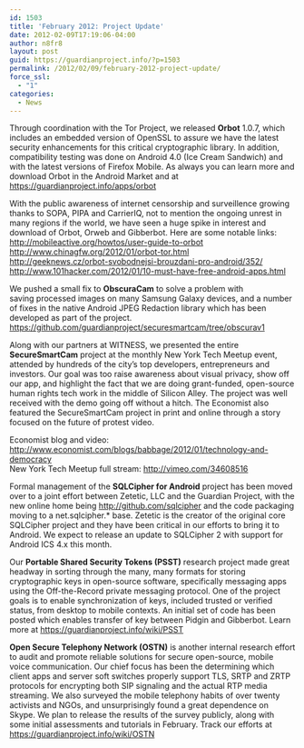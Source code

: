 ```yaml
---
id: 1503
title: 'February 2012: Project Update'
date: 2012-02-09T17:19:06-04:00
author: n8fr8
layout: post
guid: https://guardianproject.info/?p=1503
permalink: /2012/02/09/february-2012-project-update/
force_ssl:
  - "1"
categories:
  - News
---
```

Through coordination with the Tor Project, we released **Orbot** 1.0.7, which includes an embedded version of OpenSSL to assure we have the latest security enhancements for this critical cryptographic library. In addition, compatibility testing was done on Android 4.0 (Ice Cream Sandwich) and with the latest versions of Firefox Mobile. As always you can learn more and download Orbot in the Android Market and at <https://guardianproject.info/apps/orbot>



With the public awareness of internet censorship and surveillence growing thanks to SOPA, PIPA and CarrierIQ, not to mention the ongoing unrest in many regions if the world, we have seen a huge spike in interest and download of Orbot, Orweb and Gibberbot. Here are some notable links:  
<http://mobileactive.org/howtos/user-guide-to-orbot>  
<http://www.chinagfw.org/2012/01/orbot-tor.html>  
<http://geeknews.cz/orbot-svobodnejsi-brouzdani-pro-android/352/>  
<http://www.101hacker.com/2012/01/10-must-have-free-android-apps.html>

We pushed a small fix to **ObscuraCam** to solve a problem with saving processed images on many Samsung Galaxy devices, and a number of fixes in the native Android JPEG Redaction library which has been developed as part of the project.  
<https://github.com/guardianproject/securesmartcam/tree/obscurav1>

Along with our partners at WITNESS, we presented the entire **SecureSmartCam** project at the monthly New York Tech Meetup event, attended by hundreds of the city’s top developers, entrepreneurs and investors. Our goal was too raise awareness about visual privacy, show off our app, and highlight the fact that we are doing grant-funded, open-source human rights tech work in the middle of Silicon Alley. The project was well received with the demo going off without a hitch. The Economist also featured the SecureSmartCam project in print and online through a story focused on the future of protest video.

Economist blog and video: <http://www.economist.com/blogs/babbage/2012/01/technology-and-democracy>  
New York Tech Meetup full stream: <http://vimeo.com/34608516>

Formal management of the **SQLCipher for Android** project has been moved over to a joint effort between Zetetic, LLC and the Guardian Project, with the new online home being <http://github.com/sqlcipher> and the code packaging moving to a net.sqlcipher.* base. Zetetic is the creator of the original core SQLCipher project and they have been critical in our efforts to bring it to Android. We expect to release an update to SQLCipher 2 with support for Android ICS 4.x this month.

Our **Portable Shared Security Tokens (PSST)** research project made great headway in sorting through the many, many formats for storing cryptographic keys in open-source software, specifically messaging apps using the Off-the-Record private messaging protocol. One of the project goals is to enable synchronization of keys, included trusted or verified status, from desktop to mobile contexts. An initial set of code has been posted which enables transfer of key between Pidgin and Gibberbot. Learn more at <https://guardianproject.info/wiki/PSST>

**Open Secure Telephony Network (OSTN)** is another internal research effort to audit and promote reliable solutions for secure open-source, mobile voice communication. Our chief focus has been the determining which client apps and server soft switches properly support TLS, SRTP and ZRTP protocols for encrypting both SIP signaling and the actual RTP media streaming. We also surveyed the mobile telephony habits of over twenty activists and NGOs, and unsurprisingly found a great dependence on Skype. We plan to release the results of the survey publicly, along with some initial assessments and tutorials in February. Track our efforts at <https://guardianproject.info/wiki/OSTN>